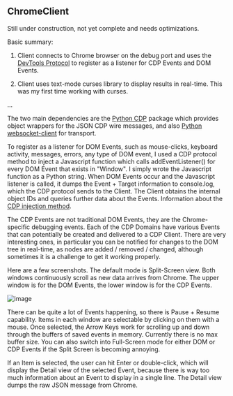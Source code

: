 
## ChromeClient

Still under construction, not yet complete and needs optimizations.

Basic summary:

1.  Client connects to Chrome browser on the debug port and uses the [DevTools Protocol](https://chromedevtools.github.io/devtools-protocol/) to register as a listener for CDP Events and DOM Events.

2.  Client uses text-mode curses library to display results in real-time.  This was my first time working with curses.

...

The two main dependencies are the [Python CDP](https://py-cdp.readthedocs.io/en/latest/) package which provides object wrappers for the JSON CDP wire messages, and also [Python websocket-client](https://websocket-client.readthedocs.io/en/latest/) for transport.

To register as a listener for DOM Events, such as mouse-clicks, keyboard activity, messages, errors, any type of DOM event, I used a CDP protocol method to inject a Javascript function which calls addEventListener() for every DOM Event that exists in "Window".  I simply wrote the Javascript function as a Python string.  When DOM Events occur and the Javascript listener is called, it dumps the Event + Target information to console.log, which the CDP protocol sends to the Client.  The Client obtains the internal object IDs and queries further data about the Events.  Information about the [CDP injection method](https://chromedevtools.github.io/devtools-protocol/tot/Page/#method-addScriptToEvaluateOnNewDocument).

The CDP Events are not traditional DOM Events, they are the Chrome-specific debugging events. Each of the CDP Domains have various Events that can potentially be created and delivered to a CDP Client.  There are very interesting ones, in particular you can be notified for changes to the DOM tree in real-time, as nodes are added / removed / changed, although sometimes it is a challenge to get it working properly.

Here are a few screenshots.  The default mode is Split-Screen view.  Both windows continuously scroll as new data arrives from Chrome.  The upper window is for the DOM Events, the lower window is for the CDP Events.



![image](https://github.com/scpfield/ChromeClient/assets/95513302/c5af4c05-1014-4329-96f0-3094980ed6c6)


There can be quite a lot of Events happening, so there is Pause + Resume capability.  Items in each window are selectable by clicking on them with a mouse.  Once selected, the Arrow Keys work for scrolling up and down through the buffers of saved events in memory.  Currently there is no max buffer size.  You can also switch into Full-Screen mode for either DOM or CDP Events if the Split Screen is becoming annoying.  

If an Item is selected, the user can hit Enter or double-click, which will display the Detail view of the selected Event, because there is way too much information about an Event to display in a single line.  The Detail view dumps the raw JSON message from Chrome.




